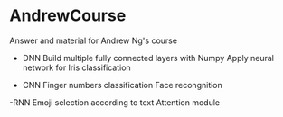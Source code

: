 # AndrewCourse
Answer and material for Andrew Ng's course
- DNN
Build multiple fully connected layers with Numpy
Apply neural network for Iris classification

- CNN
Finger numbers classification
Face recongnition 

-RNN
Emoji selection according to text
Attention module
